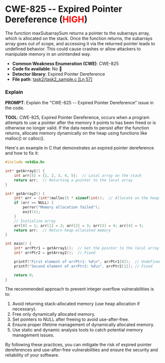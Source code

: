# **CWE-825 -- Expired Pointer Dereference** (<span style="color:red">**HIGH**</span>)

The function maxSubarraySum returns a pointer to the subarrays array, which is allocated on the stack. Once the function returns, the subarrays array goes out of scope, and accessing it via the returned pointer leads to undefined behavior. This could cause crashes or allow attackers to manipulate memory in an unintended way.

- **Common Weakness Enumeration (CWE)**: CWE-825
- **Code fix available**: No 🚫
- **Detector library**: Expired Pointer Dereference
- **File path**: [task2/task2_sample.c [Ln 57]](task2_sample.c#L57)



### Explain 

**PROMPT**: Explain the "CWE-825 -- Expired Pointer Dereference" issue in the code.

**TOOL**: CWE-825, Expired Pointer Dereference, occurs when a program attempts to use a pointer after the memory it points to has been freed or is otherwise no longer valid. If the data needs to persist after the function returns, allocate memory dynamically on the heap using functions like malloc() or calloc().

Here's an example in C that demonstrates an expired pointer dereference and how to fix it:

```c
#include <stdio.h>

int* getArray1() {
    int arr[5] = {1, 2, 3, 4, 5};  // Local array on the stack
    return arr;  // Returning a pointer to the local array
}

int* getArray2() {
    int* arr = (int*)malloc(5 * sizeof(int));  // Allocate on the heap
    if (arr == NULL) {
        perror("Memory allocation failed");
        exit(1);
    }
    // Initialize array
    arr[0] = 1; arr[1] = 2; arr[2] = 3; arr[3] = 4; arr[4] = 5;
    return arr;  // Return heap-allocated memory
}

int main() {
    int* arrPtr1 = getArray1();  // Get the pointer to the local array
    int* arrPtr2 = getArray2();  // Fixed

    printf("First element of arrPtr1: %d\n", arrPtr1[0]);  // Undefined behavior
    printf("Second element of arrPtr2: %d\n", arrPtr2[1]); // Fixed

    return 0;
}

```


The recommended approach to prevent integer overflow vulnerabilities is to: 

1. Avoid returning stack-allocated memory (use heap allocation if necessary).
2. Free only dynamically allocated memory.
3. Set pointers to NULL after freeing to avoid use-after-free.
4. Ensure proper lifetime management of dynamically allocated memory.
5. Use static and dynamic analysis tools to catch potential memory management issues.

By following these practices, you can mitigate the risk of expired pointer dereferences and use-after-free vulnerabilities
and ensure the security and reliability of your software.  
